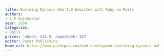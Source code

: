 ```yaml
---
title: Building Dynamic Web 2.0 Websites with Ruby on Rails
authors:
- A P Rajshekhar
year: 2008
categories:
- Rails
prices: 'ebook: $11.9, paperbook: $27'
editor: Packt Publishing
home_url: https://www.packtpub.com/web-development/building-dynamic-web-20-websites-ruby-rails
---
```


